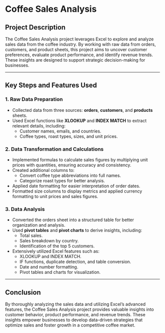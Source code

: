 # Coffee Sales Analysis

## Project Description
The Coffee Sales Analysis project leverages Excel to explore and analyze sales data from the coffee industry. By working with raw data from orders, customers, and product sheets, this project aims to uncover customer preferences, evaluate product performance, and identify revenue trends. These insights are designed to support strategic decision-making for businesses.

---

## Key Steps and Features Used

### 1. Raw Data Preparation
- Collected data from three sources: **orders**, **customers**, and **products** sheets.
- Used Excel functions like **XLOOKUP** and **INDEX MATCH** to extract relevant details, including:
  - Customer names, emails, and countries.
  - Coffee types, roast types, sizes, and unit prices.

### 2. Data Transformation and Calculations
- Implemented formulas to calculate sales figures by multiplying unit prices with quantities, ensuring accuracy and consistency.
- Created additional columns to:
  - Convert coffee type abbreviations into full names.
  - Categorize roast types for better analysis.
- Applied date formatting for easier interpretation of order dates.
- Formatted size columns to display metrics and applied currency formatting to unit prices and sales figures.

### 3. Data Analysis
- Converted the orders sheet into a structured table for better organization and analysis.
- Used **pivot tables** and **pivot charts** to derive insights, including:
  - Total sales.
  - Sales breakdown by country.
  - Identification of the top 5 customers.
- Extensively utilized Excel features such as:
  - XLOOKUP and INDEX MATCH.
  - IF functions, duplicate detection, and table conversion.
  - Date and number formatting.
  - Pivot tables and charts for visualization.

---

## Conclusion
By thoroughly analyzing the sales data and utilizing Excel’s advanced features, the Coffee Sales Analysis project provides valuable insights into customer behavior, product performance, and revenue trends. These insights empower businesses to develop data-driven strategies that optimize sales and foster growth in a competitive coffee market.
